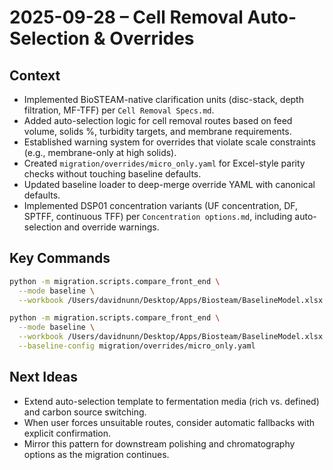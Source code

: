 # 2025-09-28 – Cell Removal Auto-Selection & Overrides

## Context
- Implemented BioSTEAM-native clarification units (disc-stack, depth filtration, MF-TFF) per `Cell Removal Specs.md`.
- Added auto-selection logic for cell removal routes based on feed volume, solids %, turbidity targets, and membrane requirements.
- Established warning system for overrides that violate scale constraints (e.g., membrane-only at high solids).
- Created `migration/overrides/micro_only.yaml` for Excel-style parity checks without touching baseline defaults.
- Updated baseline loader to deep-merge override YAML with canonical defaults.
- Implemented DSP01 concentration variants (UF concentration, DF, SPTFF, continuous TFF) per `Concentration options.md`, including auto-selection and override warnings.

## Key Commands
```bash
python -m migration.scripts.compare_front_end \
  --mode baseline \
  --workbook /Users/davidnunn/Desktop/Apps/Biosteam/BaselineModel.xlsx

python -m migration.scripts.compare_front_end \
  --mode baseline \
  --workbook /Users/davidnunn/Desktop/Apps/Biosteam/BaselineModel.xlsx \
  --baseline-config migration/overrides/micro_only.yaml
```

## Next Ideas
- Extend auto-selection template to fermentation media (rich vs. defined) and carbon source switching.
- When user forces unsuitable routes, consider automatic fallbacks with explicit confirmation.
- Mirror this pattern for downstream polishing and chromatography options as the migration continues.
